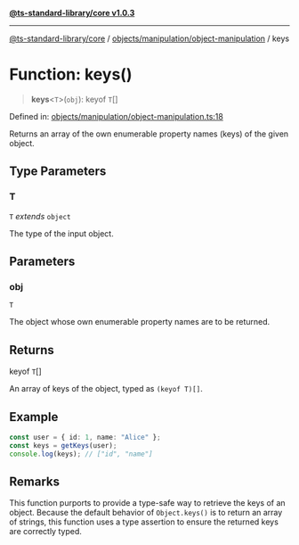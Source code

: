 [**@ts-standard-library/core v1.0.3**](../../../../README.md)

***

[@ts-standard-library/core](../../../../modules.md) / [objects/manipulation/object-manipulation](../README.md) / keys

# Function: keys()

> **keys**\<`T`\>(`obj`): keyof `T`[]

Defined in: [objects/manipulation/object-manipulation.ts:18](https://github.com/gabaudette/ts-stdlib/blob/be448e6a9d9c20c6c2f27f6550ce4e65fc8c9b89/packages/core/src/objects/manipulation/object-manipulation.ts#L18)

Returns an array of the own enumerable property names (keys) of the given object.

## Type Parameters

### T

`T` *extends* `object`

The type of the input object.

## Parameters

### obj

`T`

The object whose own enumerable property names are to be returned.

## Returns

keyof `T`[]

An array of keys of the object, typed as `(keyof T)[]`.

## Example

```ts
const user = { id: 1, name: "Alice" };
const keys = getKeys(user);
console.log(keys); // ["id", "name"]
```

## Remarks

This function purports to provide a type-safe way to retrieve the keys of an object.
Because the default behavior of `Object.keys()` is to return an array of strings,
this function uses a type assertion to ensure the returned keys are correctly typed.
